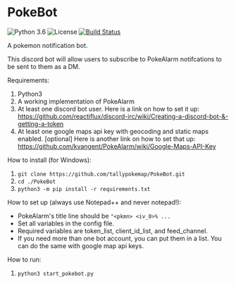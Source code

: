 # PokeBot

![Python 3.6](https://img.shields.io/badge/python-3.6-blue.svg) ![License](https://img.shields.io/github/license/tallypokemap/PokeBot.svg) [![Build Status](https://travis-ci.org/tallypokemap/PokeBot.svg?branch=master)](https://travis-ci.org/tallypokemap/PokeBot)

A pokemon notification bot.

This discord bot will allow users to subscribe to PokeAlarm notifcations to be sent to them as a DM.

Requirements:

1. Python3
2. A working implementation of PokeAlarm
3. At least one discord bot user.  Here is a link on how to set it up: https://github.com/reactiflux/discord-irc/wiki/Creating-a-discord-bot-&-getting-a-token
4. At least one google maps api key with geocoding and static maps enabled. [optional]  Here is another link on how to set that up: https://github.com/kvangent/PokeAlarm/wiki/Google-Maps-API-Key

How to install (for Windows):

1. `git clone https://github.com/tallypokemap/PokeBot.git`
2. `cd ./PokeBot`
3. `python3 -m pip install -r requirements.txt`

How to set up (always use Notepad++ and never notepad!):

* PokeAlarm's title line should be `"<pkmn> <iv_0>% ...`
* Set all variables in the config file.
* Required variables are token_list, client_id_list, and feed_channel.
* If you need more than one bot account, you can put them in a list.  You can do the same with google map api keys.

How to run:

1. `python3 start_pokebot.py`
